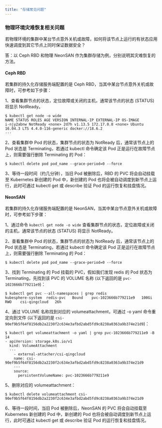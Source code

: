 ```yaml
---
title: "存储常见问题" 
---
```


### 物理环境灾难恢复相关问题

若物理环境的集群中某台节点意外关机或故障，如何将该节点上运行的有状态应用快速调度到其它节点上同时保证数据安全？

答：以 Ceph RBD 和物理 NeonSAN 作为集群存储为例，分别说明其灾难恢复的方法。

#### Ceph RBD

若集群的持久化存储服务端配置的是 Ceph RBD，当其中某台节点意外关机或故障时，可参考如下步骤：

1、查看集群节点的状态，定位故障或关闭的主机，通常该节点的状态 (STATUS) 将显示 NotReady。


```shell
$ kubectl get node -o wide
NAME STATUS ROLES AGE VERSION INTERNAL-IP EXTERNAL-IP OS-IMAGE
i-njy2abnw NotReady <none> 2d7h v1.13.5 172.17.0.8 <none> Ubuntu 16.04.3 LTS 4.4.0-116-generic docker://18.6.2
···
```

2、查看集群中 Pod 的状态，集群节点的状态为 NotReady 后，通常该节点上的 Pod 状态是 Terminating，若通过 kubectl 命令确定该 Pod 正是运行在故障节点上，则需要强行删除 Terminating 的 Pod：

```shell
$ kubectl delete pod pod_name --grace-period=0 --force
```

3、等待一段时间（约几分钟），当旧 Pod 被删除后，RBD 的 PVC 将会自动挂载至 Kubernetes 新创建的 Pod 中，新创建的 Pod 也将会被自动调度到新节点上运行，此时可通过 kubectl get 或 describe 验证 Pod 的运行恢复和挂盘情况。

#### NeonSAN

若集群的持久化存储服务端配置的是 NeonSAN，当其中某台节点意外关机或故障时，可参考如下步骤：

1、通过命令 `kubectl get node -o wide` 查看集群节点的状态，定位故障或关闭的主机，通常该节点的状态 (STATUS) 将显示 NotReady。

2、查看集群中 Pod 的状态，集群节点的状态为 NotReady 后，通常该节点上的 Pod 状态是 Terminating，若通过 kubectl 命令确定该 Pod 正是运行在故障节点上，则需要强行删除 Terminating 的 Pod：

```shell
$ kubectl delete pod pod_name --grace-period=0 --force
```

3、找到 Terminating 的 Pod 挂载的 PVC，假如我们发现 redis 的 Pod 状态为 Terminating，先找到该 PVC 的 VOLUME 名称 (以下返回的是 `pvc-1023666b779211e9`)：

```shell
$ kubectl get pvc --all-namespaces | grep redis
kubesphere-system  redis-pvc   Bound    pvc-1023666b779211e9   100Gi      RWO    csi-qingcloud   26h
```

4、通过 VOLUME 名称找到对应的 volumeattachment，可通过 -o yaml 命令重定向到文件 (以下返回的是 `csi-90ef9b5f64f8156db2a2230f2c634e3afbd2abd5fd9c8238a0363a9b374e21d9`)：

```
$ kubectl get volumeattachment -o yaml | grep pvc-1023666b779211e9 -B 14
- apiVersion: storage.k8s.io/v1
  kind: VolumeAttachment
  ···
    - external-attacher/csi-qingcloud
    name: csi-90ef9b5f64f8156db2a2230f2c634e3afbd2abd5fd9c8238a0363a9b374e21d9
    ···
    source:
      persistentVolumeName: pvc-1023666b779211e9
```

5、删除对应的 volumeattachment：

```shell
$ kubectl delete volumeattachment csi-90ef9b5f64f8156db2a2230f2c634e3afbd2abd5fd9c8238a0363a9b374e21d9
```

6、等待一段时间，当旧 Pod 被删除后，NeonSAN 的 PVC 将会自动挂载至 Kubernetes 新创建的 Pod 中，新创建的 Pod 也将会被自动调度到新节点上运行，此时可通过 kubectl get 或 describe 验证 Pod 的运行恢复和挂盘情况。